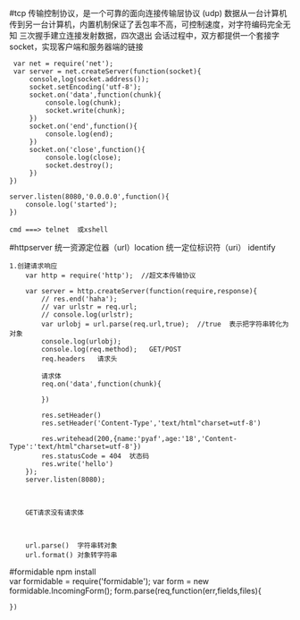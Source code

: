 #tcp   传输控制协议，是一个可靠的面向连接传输层协议 (udp)
    数据从一台计算机传到另一台计算机，内置机制保证了丢包率不高，可控制速度，对字符编码完全无知
    三次握手建立连接发射数据，四次退出
    会话过程中，双方都提供一个套接字 socket，实现客户端和服务器端的链接

     var net = require('net');
     var server = net.createServer(function(socket){
         console,log(socket.address());
         socket.setEncoding('utf-8');
         socket.on('data',function(chunk){
             console.log(chunk);
             socket.write(chunk);
         })
         socket.on('end',function(){
             console.log(end);
         })
         socket.on('close',function(){
             console.log(close);
             socket.destroy();
         })
    })

    server.listen(8080,'0.0.0.0',function(){
        console.log('started');
    })

    cmd ===> telnet  或xshell

#httpserver
    统一资源定位器（url）location              统一定位标识符（uri） identify

    1.创建请求响应
        var http = require('http');  //超文本传输协议

        var server = http.createServer(function(require,response){
            // res.end('haha');
            // var urlstr = req.url;
            // console.log(urlstr);
            var urlobj = url.parse(req.url,true);  //true  表示把字符串转化为对象
            console.log(urlobj);
            console.log(req.method);   GET/POST
            req.headers   请求头

            请求体
            req.on('data',function(chunk){

            })

            res.setHeader()
            res.setHeader('Content-Type','text/html"charset=utf-8')

            res.writehead(200,{name:'pyaf',age:'18','Content-Type':'text/html"charset=utf-8'})
            res.statusCode = 404  状态码
            res.write('hello')
        });
        server.listen(8080);



        GET请求没有请求体



        url.parse()  字符串转对象
        url.format() 对象转字符串




#formidable   npm install   
    var formidable = require('formidable');
    var form  = new formidable.IncomingForm();
    form.parse(req,function(err,fields,files){

    })
